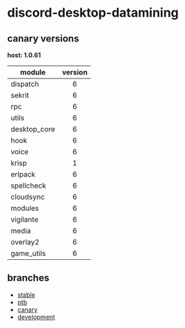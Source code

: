 # discord-desktop-datamining

## canary versions

**host: 1.0.61**

| module | version |
| ------ | :-----: |
| dispatch | 6 |
| sekrit | 6 |
| rpc | 6 |
| utils | 6 |
| desktop_core | 6 |
| hook | 6 |
| voice | 6 |
| krisp | 1 |
| erlpack | 6 |
| spellcheck | 6 |
| cloudsync | 6 |
| modules | 6 |
| vigilante | 6 |
| media | 6 |
| overlay2 | 6 |
| game_utils | 6 |

## branches

- [stable](https://github.com/OpenAsar/discord-desktop-datamining/tree/stable)
- [ptb](https://github.com/OpenAsar/discord-desktop-datamining/tree/ptb)
- [canary](https://github.com/OpenAsar/discord-desktop-datamining/tree/canary)
- [development](https://github.com/OpenAsar/discord-desktop-datamining/tree/development)